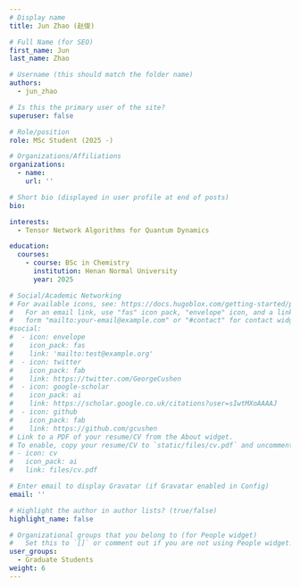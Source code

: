 ```yaml
---
# Display name
title: Jun Zhao (赵俊)

# Full Name (for SEO)
first_name: Jun
last_name: Zhao

# Username (this should match the folder name)
authors:
  - jun_zhao

# Is this the primary user of the site?
superuser: false

# Role/position
role: MSc Student (2025 -)

# Organizations/Affiliations
organizations:
  - name: 
    url: ''

# Short bio (displayed in user profile at end of posts)
bio: 

interests:
  - Tensor Network Algorithms for Quantum Dynamics

education:
  courses:
    - course: BSc in Chemistry
      institution: Henan Normal University
      year: 2025

# Social/Academic Networking
# For available icons, see: https://docs.hugoblox.com/getting-started/page-builder/#icons
#   For an email link, use "fas" icon pack, "envelope" icon, and a link in the
#   form "mailto:your-email@example.com" or "#contact" for contact widget.
#social:
#  - icon: envelope
#    icon_pack: fas
#    link: 'mailto:test@example.org'
#  - icon: twitter
#    icon_pack: fab
#    link: https://twitter.com/GeorgeCushen
#  - icon: google-scholar
#    icon_pack: ai
#    link: https://scholar.google.co.uk/citations?user=sIwtMXoAAAAJ
#  - icon: github
#    icon_pack: fab
#    link: https://github.com/gcushen
# Link to a PDF of your resume/CV from the About widget.
# To enable, copy your resume/CV to `static/files/cv.pdf` and uncomment the lines below.
# - icon: cv
#   icon_pack: ai
#   link: files/cv.pdf

# Enter email to display Gravatar (if Gravatar enabled in Config)
email: ''

# Highlight the author in author lists? (true/false)
highlight_name: false

# Organizational groups that you belong to (for People widget)
#   Set this to `[]` or comment out if you are not using People widget.
user_groups: 
  - Graduate Students
weight: 6
---
```



